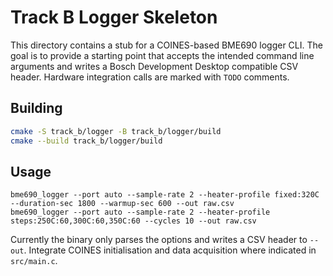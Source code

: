 # Track B Logger Skeleton

This directory contains a stub for a COINES-based BME690 logger CLI. The goal is to provide a starting point that accepts the intended command line arguments and writes a Bosch Development Desktop compatible CSV header. Hardware integration calls are marked with `TODO` comments.

## Building

```bash
cmake -S track_b/logger -B track_b/logger/build
cmake --build track_b/logger/build
```

## Usage

```
bme690_logger --port auto --sample-rate 2 --heater-profile fixed:320C --duration-sec 1800 --warmup-sec 600 --out raw.csv
bme690_logger --port auto --sample-rate 2 --heater-profile steps:250C:60,300C:60,350C:60 --cycles 10 --out raw.csv
```

Currently the binary only parses the options and writes a CSV header to `--out`. Integrate COINES initialisation and data acquisition where indicated in `src/main.c`.
